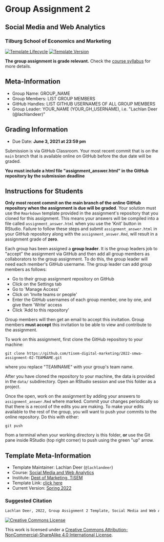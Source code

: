 # Group Assignment 2

## Social Media and Web Analytics

### Tilburg School of Economics and Marketing

[![Template Lifecycle](https://img.shields.io/badge/lifecycle-maturing-blue.svg)](https://www.tidyverse.org/lifecycle/#maturing)
[![Template Version](https://img.shields.io/badge/version-2022-green.svg)]()

**The group assignment is grade relevant.**
Check the [course syllabus](https://tisem-digital-marketing.github.io/2022-smwa/assets/syllabus.pdf) for more details.

## Meta-Information

* Group Name: GROUP_NAME
* Group Members: LIST GROUP MEMBERS
* GitHub Handles: LIST GITHUB USERNAMES OF ALL GROUP MEMBERS
* Group Leader: YOUR_NAME (YOUR_GH_USERNAME), i.e. "Lachlan Deer (@lachlandeer)"

## Grading Information

* Due Date: **June 3, 2021 at 23:59 pm**

Submission is via GitHub Classroom.
Your most recent commit that is on the `main` branch that is available online on GitHub before the due date will be graded.

**You must include a html file "assignment_answer.html" in the GitHub repository by the submission deadline**

## Instructions for Students

**Only most recent commit on the main branch of the online GitHub repository when the assignment is due will be graded**.
Your solution must use the `Rmarkdown` template provided in the assignment's repository that you cloned for this assignment. 
This means your answers will be compiled into a file called `assignment_answer.html` when you use the 'Knit' button in RStudio.
Failure to follow these steps and submit `assignment_answer.html` in your GitHub repository along with the `assignment_answer.Rmd`, will result in a assignment grade of **zero**.

Each group has been assigned a **group leader**.
It is the group leaders job to "accept" the assignment via GitHub and then add all group members as collaborators to the group assignment.
To do this, the group leader will need each member's GitHub username.
The group leader can add group members as follows:

- Go to their group assignment repository on GitHub
- Click on the Settings tab
- Go to 'Manage Access'
- Click on 'Invite teams or people'
- Enter the GitHub usernames of each group member, one by one, and give them 'Write' access
- Click 'Add <username> to this repository'

Group members will then get an email to accept this invitation.
Group members **must accept** this invitation to be able to view and contribute to the assignment.

To work on this assignment, first clone the GitHub repository to your machine:

```{bash}
git clone https://github.com/tisem-digital-marketing/2022-smwa-assignment-02-TEAMNAME.git
```

where you replace "TEAMNAME" with your group's team name.

After you have cloned the repository to your machine, the data is provided in the `data/` subdirectory.
Open an RStudio session and use this folder as a project.

Once the open, work on the assignment by adding your answers to `assignment_answer.Rmd` where marked.
Commit your changes periodically so that there is a record of the edits you are making.
To make your edits available to the rest of the group, you will want to push your commits to the online repository.
Do this with either: 

```{bash}
git push
```

from a terminal when your working directory is this folder, **or** use the Git pane inside RStudio (top right corner) to push using the green "up" arrow.

## Template Meta-Information

* Template Maintainer: Lachlan Deer (`@lachlandeer`)
* Course: [Social Media and Web Analytics](https://github.com/tisem-social-media)
* Institute: [Dept of Marketing, TiSEM](https://www.tilburguniversity.edu/about/schools/economics-and-management/organization/departments/marketing)
* Template Link: [click here](https://github.com/tisem-digital-marketing/smwa-assignment-02)
* Current Version: [Spring 2022](https://tisem-digital-marketing.github.io/2022-smwa/)

### Suggested Citation

```bash
Lachlan Deer, 2022, Group Assignment 2 Template, Social Media and Web Analytics, TiSEM
```

<a rel="license" href="http://creativecommons.org/licenses/by-sa/4.0/"><img alt="Creative Commons License" style="border-width:0" src="https://i.creativecommons.org/l/by-sa/4.0/88x31.png" /></a><br />

This work is licensed under a <a rel="license" href="http://creativecommons.org/licenses/by-sa/4.0/">Creative Commons Attribution-NonCommercial-ShareAlike 4.0 International License</a>.